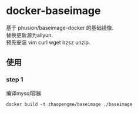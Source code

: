 # docker-baseimage
基于 phusion/baseimage-docker 的基础镜像.  
替换更新源为aliyun.  
预先安装 vim curl wget lrzsz unzip.  

## 使用

### step 1
编译mysql容器

    docker build -t zhaopengme/baseimage ./baseimage